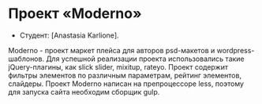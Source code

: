 # Проект «Moderno»

* Студент: [Anastasia Karlione].

Moderno - проект маркет плейса для авторов psd-макетов и wordpress-шаблонов. Для успешной реализации проекта использовались такие jQuery-плагины, как slick slider, mixitup, rateyo. 
Проект содержит фильтры элементов по различным параметрам, рейтинг элементов, слайдеры.
Проект Moderno написан на препроцессоре less, поэтому для запуска сайта необходим сборщик gulp.
